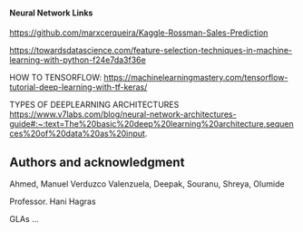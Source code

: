 #### Neural Network Links

https://github.com/marxcerqueira/Kaggle-Rossman-Sales-Prediction

https://towardsdatascience.com/feature-selection-techniques-in-machine-learning-with-python-f24e7da3f36e

HOW TO TENSORFLOW:
https://machinelearningmastery.com/tensorflow-tutorial-deep-learning-with-tf-keras/

TYPES OF DEEPLEARNING ARCHITECTURES
https://www.v7labs.com/blog/neural-network-architectures-guide#:~:text=The%20basic%20deep%20learning%20architecture,sequences%20of%20data%20as%20input.


## Authors and acknowledgment
Ahmed, Manuel Verduzco Valenzuela, Deepak, Souranu, Shreya, Olumide

Professor. Hani Hagras

GLAs
...

